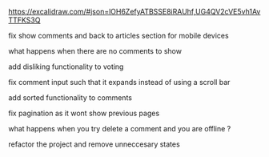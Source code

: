 https://excalidraw.com/#json=lOH6ZefyATBSSE8iRAUhf,UG4QV2cVE5vh1AvTTFKS3Q

fix show comments and back to articles section for mobile devices

what happens when there are no comments to show

add disliking functionality to voting

fix comment input such that it expands instead of using a scroll bar

add sorted functionality to comments

fix pagination as it wont show previous pages

what happens when you try delete a comment and you are offline ?

refactor the project and remove unneccesary states
